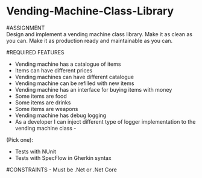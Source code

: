 # Vending-Machine-Class-Library

#ASSIGNMENT  
Design and implement a vending machine class library. 
Make it as clean as you can. Make it as production ready and maintainable as you can.   

#REQUIRED FEATURES  
- Vending machine has a catalogue of items 
- Items can have different prices 
- Vending machines can have different catalogue 
- Vending machine can be refilled with new items 
- Vending machine has an interface for buying items with money 
- Some items are food 
- Some items are drinks 
- Some items are weapons 
- Vending machine has debug logging 
- As a developer I can inject different type of logger implementation to the vending machine class  - 

(Pick one):   
- Tests with NUnit   
- Tests with SpecFlow in Gherkin syntax   

#CONSTRAINTS  - Must be .Net or .Net Core
